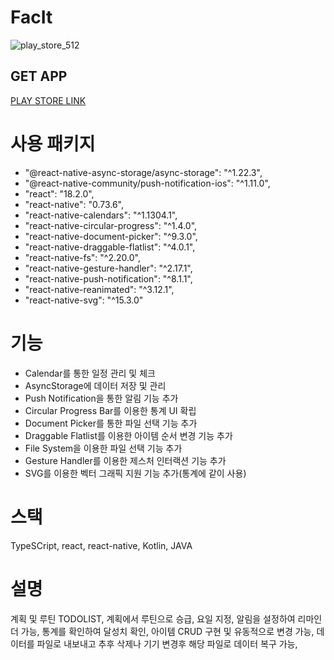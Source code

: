 # FacIt
![play_store_512](https://github.com/inho1019/facit/assets/120188554/f75e6306-d6e6-49bd-96af-473f4e27a704)

## GET APP
[PLAY STORE LINK](https://play.google.com/store/apps/details?id=com.facit)

# 사용 패키지
- "@react-native-async-storage/async-storage": "^1.22.3",
- "@react-native-community/push-notification-ios": "^1.11.0",
- "react": "18.2.0",
- "react-native": "0.73.6",
- "react-native-calendars": "^1.1304.1",
- "react-native-circular-progress": "^1.4.0",
- "react-native-document-picker": "^9.3.0",
- "react-native-draggable-flatlist": "^4.0.1",
- "react-native-fs": "^2.20.0",
- "react-native-gesture-handler": "^2.17.1",
- "react-native-push-notification": "^8.1.1",
- "react-native-reanimated": "^3.12.1",
- "react-native-svg": "^15.3.0"

# 기능
- Calendar를 통한 일정 관리 및 체크
- AsyncStorage에 데이터 저장 및 관리
- Push Notification을 통한 알림 기능 추가
- Circular Progress Bar를 이용한 통계 UI 확립
- Document Picker를 통한 파일 선택 기능 추가
- Draggable Flatlist를 이용한 아이템 순서 변경 기능 추가
- File System을 이용한 파일 선택 기능 추가
- Gesture Handler를 이용한 제스처 인터랙션 기능 추가
- SVG를 이용한 벡터 그래픽 지원 기능 추가(통계에 같이 사용)

# 스택
TypeSCript, react, react-native, Kotlin, JAVA

# 설명
계획 및 루틴 TODOLIST,
계획에서 루틴으로 승급, 요일 지정,
알림을 설정하여 리마인더 가능,
통계를 확인하여 달성치 확인,
아이템 CRUD 구현 및 유동적으로 변경 가능,
데이터를 파일로 내보내고 추후 삭제나 기기 변경후 해당 파일로 데이터 복구 가능,

